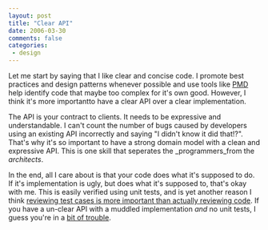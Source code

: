 ```yaml
---
layout: post
title: "Clear API"
date: 2006-03-30
comments: false
categories:
 - design
---
```


Let me start by saying that I like clear and concise code. I promote best practices and design patterns whenever possible and use tools like [PMD](http://pmd.sourceforge.net/) help identify code that maybe too complex for it's own good. However, I think it's more importantto have a clear API over a clear implementation.

   
   
The API is your contract to clients. It needs to be expressive and understandable. I can't count the number of bugs caused by developers using an existing API incorrectly and saying "I didn't know it did that!?". That's why it's so important to have a strong domain model with a clean and expressive API. This is one skill that seperates the _programmers_from the _architects_.

   
   
In the end, all I care about is that your code does what it's supposed to do. If it's implementation is ugly, but does what it's supposed to, that's okay with me. This is easily verified using unit tests, and is yet another reason I think [reviewing test cases is more important than actually reviewing code](http://jroller.com/page/wireframe/?anchor=actions_speak_louder_than_words). If you have a un-clear API with a muddled implementation _and_ no unit tests, I guess you're in a [bit of trouble](http://jroller.com/page/wireframe/?anchor=untested_equals_broken).

